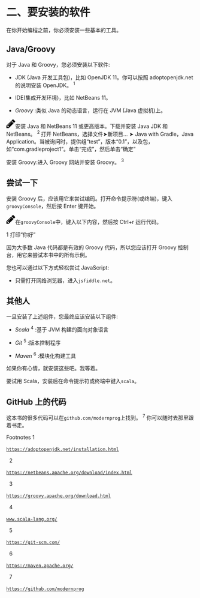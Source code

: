 # 二、要安装的软件

在你开始编程之前，你必须安装一些基本的工具。

## Java/Groovy

对于 Java 和 Groovy，您必须安装以下软件:

*   JDK (Java 开发工具包)，比如 OpenJDK 11。你可以按照 adoptopenjdk.net 的说明安装 OpenJDK。 <sup>1</sup>

*   IDE(集成开发环境)，比如 NetBeans 11。

*   *Groovy* :类似 Java 的动态语言，运行在 JVM (Java 虚拟机)上。

![img/435475_2_En_2_Figa_HTML.jpg](img/435475_2_En_2_Figa_HTML.jpg)安装 Java 和 NetBeans 11 或更高版本。下载并安装 Java JDK 和 NetBeans。 <sup> 2 </sup> 打开 NetBeans，选择文件➤新项目… ➤ Java with Gradle，Java Application。当被询问时，提供组“test”，版本“0.1”，以及包，如“com.gradleproject1”。单击“完成”，然后单击“确定”

安装 Groovy:进入 Groovy 网站并安装 Groovy。 <sup>3</sup>

## 尝试一下

安装 Groovy 后，应该用它来尝试编码。打开命令提示符(或终端)，键入`groovyConsole`，然后按 Enter 键开始。

![img/435475_2_En_2_Figb_HTML.jpg](img/435475_2_En_2_Figb_HTML.jpg)在`groovyConsole`中，键入以下内容，然后按 Ctrl+r 运行代码。

1 打印“你好”

因为大多数 Java 代码都是有效的 Groovy 代码，所以您应该打开 Groovy 控制台，用它来尝试本书中的所有示例。

您也可以通过以下方式轻松尝试 JavaScript:

*   只需打开网络浏览器，进入`jsfiddle.net`。

## 其他人

一旦安装了上述组件，您最终应该安装以下组件:

*   *Scala* <sup>4</sup> :基于 JVM 构建的面向对象语言

*   *Git* <sup>5</sup> :版本控制程序

*   *Maven* <sup>6</sup> :模块化构建工具

如果你有心情，就安装这些吧。我等着。

要试用 Scala，安装后在命令提示符或终端中键入`scala`。

## GitHub 上的代码

这本书的很多代码可以在`github.com/modernprog`上找到。 <sup>7</sup> 你可以随时去那里跟着书走。

<aside aria-label="Footnotes" class="FootnoteSection" epub:type="footnotes">Footnotes 1

[`https://adoptopenjdk.net/installation.html`](https://adoptopenjdk.net/installation.html)

  2

[`https://netbeans.apache.org/download/index.html`](https://netbeans.apache.org/download/index.html)

  3

[`https://groovy.apache.org/download.html`](https://groovy.apache.org/download.html)

  4

[`www.scala-lang.org/`](http://www.scala-lang.org/)

  5

[`https://git-scm.com/`](https://git-scm.com/)

  6

[`https://maven.apache.org/`](https://maven.apache.org/)

  7

[`https://github.com/modernprog`](https://github.com/modernprog)

 </aside>